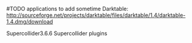 #TODO applications to add sometime
Darktable:
http://sourceforge.net/projects/darktable/files/darktable/1.4/darktable-1.4.dmg/download

Supercollider3.6.6
Supercollider plugins

